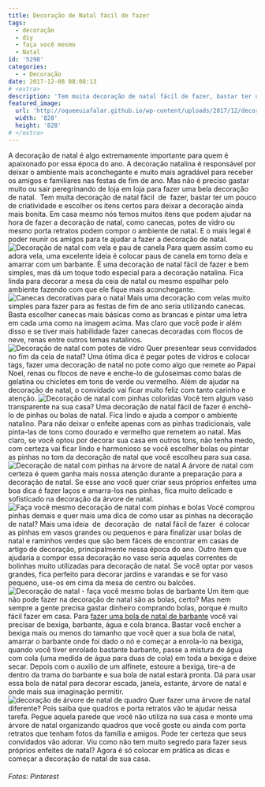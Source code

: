 ```yaml
---
title: Decoração de Natal fácil de fazer
tags:
  - decoração
  - diy
  - faça você mesmo
  - Natal
id: '5298'
categories:
  - - Decoração
date: 2017-12-08 08:08:13
# <extra>
description: 'Tem muita decoração de natal fácil de fazer, bastar ter um pouco de criatividade e escolher os itens certos para deixar a decoração ainda mais bonita.'
featured_image: 
  url: 'http://oqueeuiafalar.github.io/wp-content/uploads/2017/12/decoração-de-árvore-de-natal-com-pinha.jpg'
  width: '828'
  height: '828'
# </extra>
---
```


A decoração de natal é algo extremamente importante para quem é apaixonado por essa época do ano. A decoração natalina é responsável por deixar o ambiente mais aconchegante e muito mais agradável para receber os amigos e familiares nas festas de fim de ano. Mas não é preciso gastar muito ou sair peregrinando de loja em loja para fazer uma bela decoração de natal.  Tem muita decoração de natal fácil  de  fazer, bastar ter um pouco de criatividade e escolher os itens certos para deixar a decoração ainda mais bonita. Em casa mesmo nós temos muitos itens que podem ajudar na hora de fazer a decoração de natal, como canecas, potes de vidro ou mesmo porta retratos podem compor o ambiente de natal. E o mais legal é poder reunir os amigos para te ajudar a fazer a decoração de natal. ![Decoração de natal com vela e pau de canela ](/wp-content/uploads/2017/12/decoração-de-natal-com-velas-e-canela.jpg) Para quem assim como eu adora vela, uma excelente ideia é colocar paus de canela em torno dela e amarrar com um barbante. É uma decoração de natal fácil de fazer e bem simples, mas dá um toque todo especial para a decoração natalina. Fica linda para decorar a mesa da ceia de natal ou mesmo espalhar pelo ambiente fazendo com que ele fique mais aconchegante. ![Canecas decorativas para o natal](/wp-content/uploads/2017/12/decoração-de-natal-com-canecas.jpg) Mais uma decoração com velas muito simples para fazer para as festas de fim de ano seria utilizando canecas. Basta escolher canecas mais básicas como as brancas e pintar uma letra em cada uma como na imagem acima. Mas claro que você pode ir além disso e se tiver mais habilidade fazer canecas decoradas com flocos de neve, renas entre outros temas natalinos. ![Decoração de natal com potes de vidro](/wp-content/uploads/2017/12/presentes-diferentes-para-o-natal.jpg) Quer presentear seus convidados no fim da ceia de natal? Uma ótima dica é pegar potes de vidros e colocar tags, fazer uma decoração de natal no pote como algo que remete ao Papai Noel, renas ou flocos de neve e enche-lo de guloseimas como balas de gelatina ou chicletes em tons de verde ou vermelho. Além de ajudar na decoração de natal, o convidado vai ficar muito feliz com tanto carinho e atenção. ![Decoração de natal com pinhas coloridas](/wp-content/uploads/2017/12/decoração-de-natal-com-pinhas-coloridas.jpg) Você tem algum vaso transparente na sua casa? Uma decoração de natal fácil de fazer é enchê-lo de pinhas ou bolas de natal. Fica lindo e ajuda a compor o ambiente natalino. Para não deixar o enfeite apenas com as pinhas tradicionais, vale pinta-las de tons como dourado e vermelho que remetem ao natal. Mas claro, se você optou por decorar sua casa em outros tons, não tenha medo, com certeza vai ficar lindo e harmonioso se você escolher bolas ou pintar as pinhas no tom da decoração de natal que você escolheu para sua casa. ![Decoração de natal com pinhas na árvore de natal ](/wp-content/uploads/2017/12/decoração-de-árvore-de-natal-com-pinha.jpg) A árvore de natal com certeza é quem ganha mais nossa atenção durante a preparação para a decoração de natal. Se esse ano você quer criar seus próprios enfeites uma boa dica é fazer laços e amarra-los nas pinhas, fica muito delicado e sofisticado na decoração da árvore de natal. ![Faça você mesmo decoração de natal com pinhas e bolas](/wp-content/uploads/2017/12/decoração-de-natal-com-pinhas-e-bolas.jpg) Você comprou pinhas demais e quer mais uma dica de como usar as pinhas na decoração de natal? Mais uma ideia  de  decoração  de  natal fácil de fazer  é colocar as pinhas em vasos grandes ou pequenos e para finalizar usar bolas de natal e raminhos verdes que são bem fáceis de encontrar em casas de artigo de decoração, principalmente nessa época do ano. Outro item que ajudaria a compor essa decoração no vaso seria aquelas correntes de bolinhas muito utilizadas para decoração de natal. Se você optar por vasos grandes, fica perfeito para decorar jardins e varandas e se for vaso pequeno, use-os em cima da mesa de centro ou balcões. ![Decoração de natal - faça você mesmo bolas de barbante ](/wp-content/uploads/2017/12/decoração-de-natal-com-bola-de-barbante.jpg) Um item que não pode fazer na decoração de natal são as bolas, certo? Mas nem sempre a gente precisa gastar dinheiro comprando bolas, porque é muito fácil fazer em casa. Para [fazer uma bola de natal de barbante](https://www.youtube.com/watch?v=_kZI6OHIybQ) você vai precisar de bexiga, barbante, água e cola branca. Bastar você encher a bexiga mais ou menos do tamanho que você quer a sua bola de natal, amarrar o barbante onde foi dado o nó e começar a enrola-lo na bexiga, quando você tiver enrolado bastante barbante, passe a mistura de água com cola (uma medida de água para duas de cola) em toda a bexiga e deixe secar. Depois com o auxilio de um alfinete, estoure a bexiga, tire-a de dentro da trama do barbante e sua bola de natal estará pronta. Dá para usar essa bola de natal para decorar escada, janela, estante, árvore de natal e onde mais sua imaginação permitir. ![decoração de árvore de natal de quadro](/wp-content/uploads/2017/12/decoração-árvora-de-natal-de-quadro.jpg) Quer fazer uma árvore de natal diferente? Pois saiba que quadros e porta retratos vão te ajudar nessa tarefa. Pegue aquela parede que você não utiliza na sua casa e monte uma árvore de natal organizando quadros que você goste ou ainda com porta retratos que tenham fotos da família e amigos. Pode ter certeza que seus convidados vão adorar. Viu como não tem muito segredo para fazer seus próprios enfeites de natal? Agora é só colocar em prática as dicas e começar a decoração de natal de sua casa.

###### Fotos: Pinterest
